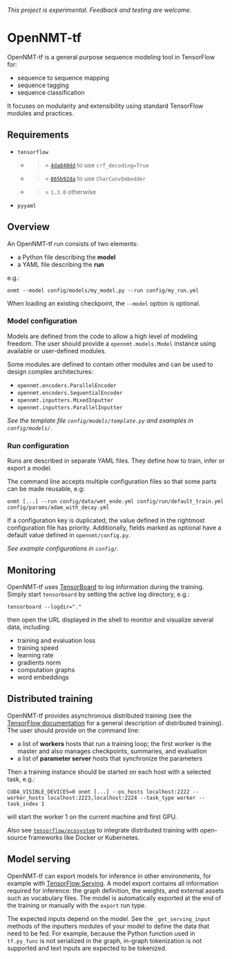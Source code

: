 *This project is experimental. Feedback and testing are welcome.*

# OpenNMT-tf

OpenNMT-tf is a general purpose sequence modeling tool in TensorFlow for:

* sequence to sequence mapping
* sequence tagging
* sequence classification

It focuses on modularity and extensibility using standard TensorFlow modules and practices.

## Requirements

* `tensorflow`
  * >= [`4da840dd`](https://github.com/tensorflow/tensorflow/commit/4da840dd946da3d253ee88e1757ba8a0c0f130f0) to use `crf_decoding=True`
  * >= [`865b92da`](https://github.com/tensorflow/tensorflow/commit/865b92da01582081576728504bedf932b367b26c) to use `CharConvEmbedder`
  * >= `1.3.0` otherwise
* `pyyaml`

## Overview

An OpenNMT-tf run consists of two elements:

* a Python file describing the **model**
* a YAML file describing the **run**

e.g.:

```
onmt --model config/models/my_model.py --run config/my_run.yml
```

When loading an existing checkpoint, the `--model` option is optional.

### Model configuration

Models are defined from the code to allow a high level of modeling freedom. The user should provide a `opennmt.models.Model` instance using available or user-defined modules.

Some modules are defined to contain other modules and can be used to design complex architectures:

* `opennmt.encoders.ParallelEncoder`
* `opennmt.encoders.SequentialEncoder`
* `opennmt.inputters.MixedInputter`
* `opennmt.inputters.ParallelInputter`

*See the template file `config/models/template.py` and examples in `config/models/`.*

### Run configuration

Runs are described in separate YAML files. They define how to train, infer or export a model.

The command line accepts multiple configuration files so that some parts can be made reusable, e.g:

```
onmt [...] --run config/data/wmt_ende.yml config/run/default_train.yml config/params/adam_with_decay.yml
```

If a configuration key is duplicated, the value defined in the rightmost configuration file has priority. Additionally, fields marked as optional have a default value defined in `opennmt/config.py`.

*See example configurations in `config/`.*

## Monitoring

OpenNMT-tf uses [TensorBoard](https://github.com/tensorflow/tensorboard) to log information during the training. Simply start `tensorboard` by setting the active log directory, e.g.:

```
tensorboard --logdir="."
```

then open the URL displayed in the shell to monitor and visualize several data, including:

* training and evaluation loss
* training speed
* learning rate
* gradients norm
* computation graphs
* word embeddings

## Distributed training

OpenNMT-tf provides asynchronous distributed training (see the [TensorFlow documentation](https://www.tensorflow.org/deploy/distributed) for a general description of distributed training). The user should provide on the command line:

* a list of **workers** hosts that run a training loop; the first worker is the master and also manages checkpoints, summaries, and evaluation
* a list of **parameter server** hosts that synchronize the parameters

Then a training instance should be started on each host with a selected task, e.g.:

```
CUDA_VISIBLE_DEVICES=0 onmt [...] --ps_hosts localhost:2222 --worker_hosts localhost:2223,localhost:2224 --task_type worker --task_index 1
```

will start the worker 1 on the current machine and first GPU.

Also see [`tensorflow/ecosystem`](https://github.com/tensorflow/ecosystem) to integrate distributed training with open-source frameworks like Docker or Kubernetes.

## Model serving

OpenNMT-tf can export models for inference in other environments, for example with [TensorFlow Serving](https://www.tensorflow.org/serving/). A model export contains all information required for inference: the graph definition, the weights, and external assets such as vocabulary files. The model is automatically exported at the end of the training or manually with the `export` run type.

The expected inputs depend on the model. See the `_get_serving_input` methods of the inputters modules of your model to define the data that need to be fed. For example, because the Python function used in `tf.py_func` is not serialized in the graph, in-graph tokenization is not supported and text inputs are expected to be tokenized.

